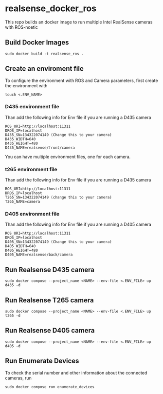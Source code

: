 # realsense_docker_ros
This repo builds an docker image to run multiple Intel RealSense cameras with ROS-noetic

## Build Docker Images
```
sudo docker build -t realsense_ros .
```

## Create an enviroment file
To configure the environment with ROS and Camera parameters, first create the environment with
```
touch <.ENV_NAME>
```

### D435 environment file
Than add the following info for Env file if you are running a D435 camera
```
ROS_URI=http://localhost:11311
DROS_IP=localhost
D435_SN=134322074149 (Change this to your camera)
D435_WIDTH=640
D435_HEIGHT=480
D435_NAME=realsense/front/camera
```
You can have multiple environment files, one for each camera.

### t265 environment file
Than add the following info for Env file if you are running a D435 camera
```
ROS_URI=http://localhost:11311
DROS_IP=localhost
T265_SN=134322074149 (change this to your camera)
T265_NAME=camera
```

### D405 environment file
Than add the following info for Env file if you are running a D405 camera
```
ROS_URI=http://localhost:11311
DROS_IP=localhost
D405_SN=134322074149 (Change this to your camera)
D405_WIDTH=640
D405_HEIGHT=480
D405_NAME=realsense/back/camera 
```

## Run Realsense D435 camera
```
sudo docker compose --project_name <NAME> --env-file <.ENV_FILE> up d435 -d
```

## Run Realsense T265 camera
```
sudo docker compose --project_name <NAME> --env-file <.ENV_FILE> up t265 -d
```
## Run Realsense D405 camera

```
sudo docker compose --project_name <NAME> --env-file <.ENV_FILE> up d405 -d
```
## Run Enumerate Devices
To check the serial number and other information about the connected cameras, run
```
sudo docker compose run enumerate_devices
```
